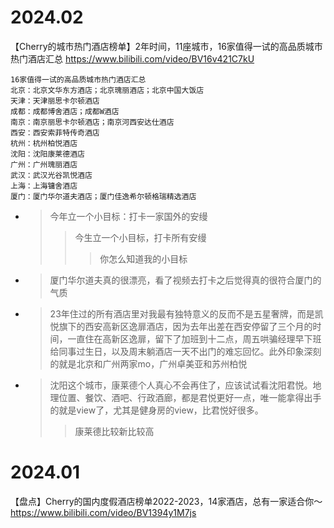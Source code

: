 
# 2024.02

【Cherry的城市热门酒店榜单】2年时间，11座城市，16家值得一试的高品质城市热门酒店汇总 https://www.bilibili.com/video/BV16v421C7kU
```console
16家值得一试的高品质城市热门酒店汇总
北京：北京文华东方酒店；北京瑰丽酒店；北京中国大饭店
天津：天津丽思卡尔顿酒店
成都：成都博舍酒店；成都W酒店
南京：南京丽思卡尔顿酒店；南京河西安达仕酒店
西安：西安索菲特传奇酒店
杭州：杭州柏悦酒店
沈阳：沈阳康莱德酒店
广州：广州瑰丽酒店
武汉：武汉光谷凯悦酒店
上海：上海镛舍酒店
厦门：厦门华尔道夫酒店；厦门佳逸希尔顿格瑞精选酒店
```
- > 今年立一个小目标：打卡一家国外的安缦
  >> 今生立一个小目标，打卡所有安缦
  >>> 你怎么知道我的小目标
- > 厦门华尔道夫真的很漂亮，看了视频去打卡之后觉得真的很符合厦门的气质
- > 23年住过的所有酒店里对我最有独特意义的反而不是五星奢牌，而是凯悦旗下的西安高新区逸扉酒店，因为去年出差在西安停留了三个月的时间，一直住在高新区逸扉，留下了加班到十二点，周五哄骗经理早下班给同事过生日，以及周末躺酒店一天不出门的难忘回忆。此外印象深刻的就是北京和广州两家mo，广州卓美亚和苏州柏悦
- > 沈阳这个城市，康莱德个人真心不会再住了，应该试试看沈阳君悦。地理位置、餐饮、酒吧、行政酒廊，都是君悦更好一点，唯一能拿得出手的就是view了，尤其是健身房的view，比君悦好很多。
  >> 康莱德比较新比较高

# 2024.01

【盘点】Cherry的国内度假酒店榜单2022-2023，14家酒店，总有一家适合你～ https://www.bilibili.com/video/BV1394y1M7js
